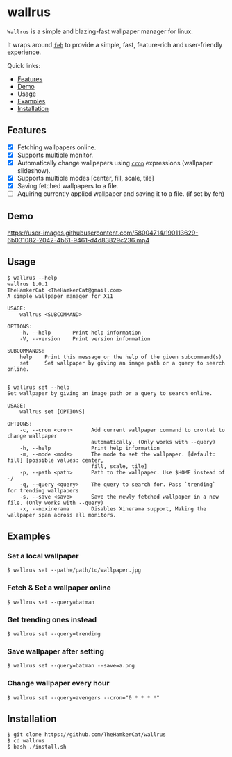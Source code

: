 # wallrus
`Wallrus` is a simple and blazing-fast wallpaper manager for linux. 

It wraps around [`feh`](https://github.com/derf/feh) to provide a simple, fast, feature-rich and user-friendly experience.

Quick links:
* [Features](#features)
* [Demo](#demo)
* [Usage](#usage)
* [Examples](#examples)
* [Installation](#installation)

## Features

- [x] Fetching wallpapers online.
- [x] Supports multiple monitor.
- [x] Automatically change wallpapers using [`cron`](https://crontab.guru/) expressions (wallpaper slideshow).
- [x] Supports multiple modes [center, fill, scale, tile]
- [x] Saving fetched wallpapers to a file.
- [ ] Aquiring currently applied wallpaper and saving it to a file. (if set by feh)

## Demo

https://user-images.githubusercontent.com/58004714/190113629-6b031082-2042-4b61-9461-d4d83829c236.mp4

## Usage

```console
$ wallrus --help
wallrus 1.0.1
TheHamkerCat <TheHamkerCat@gmail.com>
A simple wallpaper manager for X11

USAGE:
    wallrus <SUBCOMMAND>

OPTIONS:
    -h, --help       Print help information
    -V, --version    Print version information

SUBCOMMANDS:
    help    Print this message or the help of the given subcommand(s)
    set     Set wallpaper by giving an image path or a query to search online.


$ wallrus set --help
Set wallpaper by giving an image path or a query to search online.

USAGE:
    wallrus set [OPTIONS]

OPTIONS:
    -c, --cron <cron>      Add current wallpaper command to crontab to change wallpaper
                           automatically. (Only works with --query)
    -h, --help             Print help information
    -m, --mode <mode>      The mode to set the wallpaper. [default: fill] [possible values: center,
                           fill, scale, tile]
    -p, --path <path>      Path to the wallpaper. Use $HOME instead of ~/
    -q, --query <query>    The query to search for. Pass `trending` for trending wallpapers
    -s, --save <save>      Save the newly fetched wallpaper in a new file. (Only works with --query)
    -x, --noxinerama       Disables Xinerama support, Making the wallpaper span across all monitors.
```

## Examples
### Set a local wallpaper

```console
$ wallrus set --path=/path/to/wallpaper.jpg
```

### Fetch & Set a wallpaper online

```console
$ wallrus set --query=batman
```

### Get trending ones instead

```console
$ wallrus set --query=trending
```

### Save wallpaper after setting

```console
$ wallrus set --query=batman --save=a.png
```

### Change wallpaper every hour

```console
$ wallrus set --query=avengers --cron="0 * * * *"
```

## Installation

```console
$ git clone https://github.com/TheHamkerCat/wallrus
$ cd wallrus
$ bash ./install.sh
```
